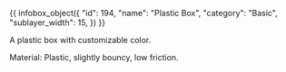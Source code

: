 {{ infobox_object({
	"id": 194,
	"name": "Plastic Box",
	"category": "Basic",
	"sublayer_width": 15,
}) }}

A plastic box with customizable color.

Material:
Plastic, slightly bouncy, low friction.